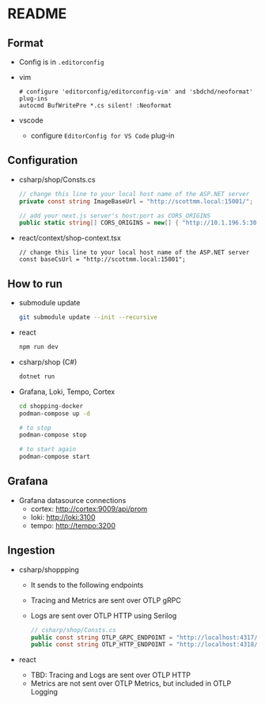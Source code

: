 # README

## Format

* Config is in `.editorconfig`
* vim

    ```text
    # configure 'editorconfig/editorconfig-vim' and 'sbdchd/neoformat' plug-ins
    autocmd BufWritePre *.cs silent! :Neoformat
    ```

* vscode
  * configure `EditorConfig for VS Code` plug-in



## Configuration

* csharp/shop/Consts.cs

    ```cs
    // change this line to your local host name of the ASP.NET server
    private const string ImageBaseUrl = "http://scottmm.local:15001/";

    // add your next.js server's host:port as CORS_ORIGINS
    public static string[] CORS_ORIGINS = new[] { "http://10.1.196.5:3000", "http://localhost:3000", "http://scottmm.local:3000" };
    ```

* react/context/shop-context.tsx

    ```tsx
    // change this line to your local host name of the ASP.NET server
    const baseCsUrl = "http://scottmm.local:15001";
    ```

## How to run

* submodule update

    ```sh
    git submodule update --init --recursive
    ```

* react

    ```sh
    npm run dev
    ```

* csharp/shop (C#)

    ```sh
    dotnet run
    ```

* Grafana, Loki, Tempo, Cortex

    ```sh
    cd shopping-docker
    podman-compose up -d

    # to stop
    podman-compose stop

    # to start again
    podman-compose start
    ```

## Grafana

* Grafana datasource connections
  * cortex: <http://cortex:9009/api/prom>
  * loki: <http://loki:3100>
  * tempo: <http://tempo:3200>

## Ingestion

* csharp/shoppping
  * It sends to the following endpoints
  * Tracing and Metrics are sent over OTLP gRPC
  * Logs are sent over OTLP HTTP using Serilog

    ```cs
    // csharp/shop/Consts.cs
    public const string OTLP_GRPC_ENDPOINT = "http://localhost:4317/";
    public const string OTLP_HTTP_ENDPOINT = "http://localhost:4318/";

    ```

* react
  * TBD: Tracing and Logs are sent over OTLP HTTP
  * Metrics are not sent over OTLP Metrics, but included in OTLP Logging
